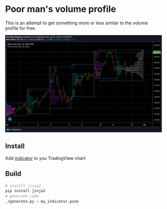 # Poor man's volume profile

This is an attempt to get something more or less similar to the volume profile for free.

![Screenshot](screenshot.png)


## Install

Add [indicator][install] to you TradingView chart


## Build

```bash
# install jinja2
pip install jinja2
# generate code
./generate.py > my_indicator.pine
```

[install]: https://www.tradingview.com/script/IWdpl712-Poor-man-s-volume-profile/
